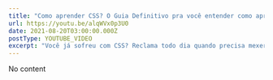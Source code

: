 ```yaml
---
title: "Como aprender CSS? O Guia Definitivo pra você entender como aprender CSS!"
url: https://youtu.be/alqWVx0p3U0
date: 2021-08-20T03:00:00.000Z
postType: YOUTUBE_VIDEO
excerpt: "Você já sofreu com CSS? Reclama todo dia quando precisa mexer? Então se você quer aprender e parar de sofrer esse vídeo é pra você! Em menos de 20 minutos eu vou fazer a tour que faltava pra você entender o que você precisa aprender de CSS pra começar a fazer qualquer layout, a proposta é audáciosa mas o conteúdo ta SENSACIONAL! Então pega a pipoca, solta o play e vamo que vamo!"
---
```


No content
